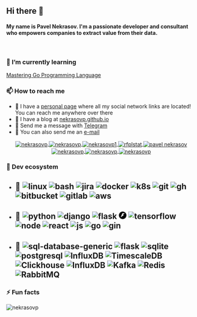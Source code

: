 ## Hi there 👋

#### My name is Pavel Nekrasov. I'm a passionate developer and consultant who empowers companies to extract value from their data.
&nbsp;

### 🌱 I’m currently learning

[Mastering Go Programming Language](https://www.gopl.io/)

### 📫 How to reach me

- 🔗 I have a [personal page](https://nekrasovp.github.io/pages/about.html) where all my social network links are located! You can reach me anywhere over there
- 📝 I have a blog at [nekrasovp.github.io](https://nekrasovp.github.io/category/blog.html)
- 💬 Send me a message with [Telegram](https://t.me/def12)
- 📧 You can also send me an [e-mail](mailto:nekrasovp@gmail.com)

<!-- Social links -->
<p align="center">
  <a href="https://fb.com/nekrasovp" target="blank">
    <img align="center" src="https://cdn.jsdelivr.net/npm/simple-icons@3.0.1/icons/facebook.svg" alt="nekrasovp" height="20" width="20" />
  </a>
  <a href="https://linkedin.com/in/nekrasovp" target="blank">
    <img align="center" src="https://cdn.jsdelivr.net/npm/simple-icons@3.0.1/icons/linkedin.svg" alt="nekrasovp" height="20" width="20" />
  </a>
  <a href="https://twitter.com/nekrasovp1" target="blank">
    <img align="center" src="https://cdn.jsdelivr.net/npm/simple-icons@3.0.1/icons/twitter.svg" alt="nekrasovp1" height="20" width="20" />
  </a>
  <a href="https://kaggle.com/rfplstat" target="blank">
    <img align="center" src="https://cdn.jsdelivr.net/npm/simple-icons@3.0.1/icons/kaggle.svg" alt="rfplstat" height="20" width="20" />
  </a>
  <a href="https://dribbble.com/Nekrasovp" target="blank">
    <img align="center" src="https://cdn.jsdelivr.net/npm/simple-icons@3.0.1/icons/dribbble.svg" alt="pavel nekrasov" height="20" width="20" />
  </a>
    <a href="https://codepen.io/nekrasovp" target="blank">
    <img align="center" src="https://cdn.jsdelivr.net/npm/simple-icons@3.0.1/icons/codepen.svg" alt="nekrasovp" height="20" width="20" />
  </a>
  <a href="https://codesandbox.com/nekrasovp" target="blank">
    <img align="center" src="https://cdn.jsdelivr.net/npm/simple-icons@3.0.1/icons/codesandbox.svg" alt="nekrasovp" height="20" width="20" />
  </a>
  <a href="https://www.codewars.com/users/nekrasovp@gmail.com" target="blank">
    <img align="center" src="https://cdn.jsdelivr.net/npm/simple-icons@3.0.1/icons/codewars.svg" alt="nekrasovp" height="20" width="20" />
  </a>
</p>

### 📑 Dev ecosystem

- ## 🎷 <img src="https://www.vectorlogo.zone/logos/linux/linux-icon.svg" alt="linux" width="20" height="20"/> <img src="https://www.vectorlogo.zone/logos/gnu_bash/gnu_bash-icon.svg" alt="bash" width="20" height="20"/> <img src="https://www.vectorlogo.zone/logos/atlassian_jira/atlassian_jira-icon.svg" alt="jira" width="20" height="20"/> <img src="https://www.vectorlogo.zone/logos/docker/docker-icon.svg" alt="docker" width="20" height="20"/> <img src="https://www.vectorlogo.zone/logos/kubernetes/kubernetes-icon.svg" alt="k8s" width="20" height="20"/> <img src="https://www.vectorlogo.zone/logos/git-scm/git-scm-icon.svg" alt="git" width="20" height="20"/> <img src="https://www.vectorlogo.zone/logos/github/github-icon.svg" alt="gh" width="20" height="20"/> <img src="https://www.vectorlogo.zone/logos/bitbucket/bitbucket-icon.svg" alt="bitbucket" width="20" height="20"/> <img src="https://www.vectorlogo.zone/logos/gitlab/gitlab-icon.svg" alt="gitlab" width="20" height="20"/> <img src="https://www.vectorlogo.zone/logos/amazon_aws/amazon_aws-icon.svg" alt="aws" width="20" height="20"/>

- ## 🎸 <img src="https://www.vectorlogo.zone/logos/python/python-icon.svg" alt="python" width="20" height="20"/> <img src="https://www.vectorlogo.zone/logos/djangoproject/djangoproject-icon.svg" alt="django" width="20" height="20"/> <img src="https://www.vectorlogo.zone/logos/pocoo_flask/pocoo_flask-icon.svg" alt="flask" width="20" height="20"/> <img src="https://raw.githubusercontent.com/simple-icons/simple-icons/36423c86ef0763e85658bf88e681e967ce634363/icons/fastapi.svg" alt="fastapi" width="20" height="20"/> <img src="https://www.vectorlogo.zone/logos/tensorflow/tensorflow-icon.svg" alt="tensorflow" width="20" height="20"/> <img src="https://www.vectorlogo.zone/logos/nodejs/nodejs-icon.svg" alt="node" width="20" height="20"/> <img src="https://www.vectorlogo.zone/logos/reactjs/reactjs-icon.svg" alt="react" width="20" height="20"/> <img src="https://www.vectorlogo.zone/logos/javascript/javascript-icon.svg" alt="js" width="20" height="20"/> <img src="https://www.vectorlogo.zone/logos/golang/golang-ar21.svg" alt="go" width="20" height="20"/> <img src="https://avatars.githubusercontent.com/u/7894478?s=200&v=4" alt="gin" width="20" height="20"/> 

- ## 🥁 <img src="https://raw.githubusercontent.com/amido/azure-vector-icons/master/renders/sql-database-generic.png" alt="sql-database-generic" width="20" height="20"/> <img src="https://www.vectorlogo.zone/logos/graphql/graphql-icon.svg" alt="flask" width="20" height="20"/> <img src="https://www.vectorlogo.zone/logos/sqlite/sqlite-icon.svg" alt="sqlite" width="20" height="20"/> <img src="https://www.vectorlogo.zone/logos/postgresql/postgresql-icon.svg" alt="postgresql" width="20" height="20"/> <img src="https://www.vectorlogo.zone/logos/influxdata/influxdata-icon.svg" alt="InfluxDB"  width="20" height="20"/> <img src="https://raw.githubusercontent.com/simple-icons/simple-icons/36423c86ef0763e85658bf88e681e967ce634363/icons/timescale.svg" alt="TimescaleDB"  width="20" height="20"/> <img src="https://cdn.worldvectorlogo.com/logos/clickhouse.svg" alt="Clickhouse"  width="20" height="20"/> <img src="https://www.vectorlogo.zone/logos/mongodb/mongodb-icon.svg" alt="InfluxDB" width="20" height="20"/> <img src="https://www.vectorlogo.zone/logos/apache_kafka/apache_kafka-icon.svg" alt="Kafka" width="20" height="20"/> <img src="https://www.vectorlogo.zone/logos/redis/redis-icon.svg" alt="Redis" width="20" height="20"/> <img src="https://www.vectorlogo.zone/logos/rabbitmq/rabbitmq-icon.svg" alt="RabbitMQ" width="20" height="20"/>


### ⚡ Fun facts

![nekrasovp](https://komarev.com/ghpvc/?username=nekrasovp&style=plastic&color=green)
<!--
![nekrasovp](https://github-readme-stats.vercel.app/api/top-langs/?username=nekrasovp&layout=compact&hide=html&count_private=true)
-->
<!--
![nekrasovp](https://github-readme-stats.vercel.app/api?username=nekrasovp&show_icons=true&hide=contribs,prs&count_private=true&theme=buefy&include_all_commits=Tre&include_all_commits=True&layout=compact&card_width=200)
-->
